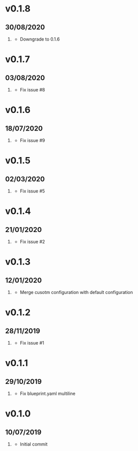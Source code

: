 # v0.1.8
##  30/08/2020

1. [](#bugfix)
    * Downgrade to 0.1.6

# v0.1.7
##  03/08/2020

1. [](#bugfix)
    * Fix issue #8

# v0.1.6
##  18/07/2020

1. [](#bugfix)
    * Fix issue #9


# v0.1.5
##  02/03/2020

1. [](#bugfix)
    * Fix issue #5

# v0.1.4
##  21/01/2020

1. [](#bugfix)
    * Fix issue #2

# v0.1.3
##  12/01/2020

1. [](#enhancement)
    * Merge cusotm configuration with default configuration

# v0.1.2
##  28/11/2019

1. [](#bugfix)
    * Fix issue #1

# v0.1.1
##  29/10/2019

1. [](#new)
    * Fix blueprint.yaml multiline

# v0.1.0
##  10/07/2019

1. [](#new)
    * Initial commit
